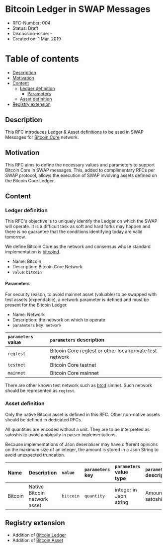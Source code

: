 # Bitcoin Ledger in SWAP Messages

- RFC-Number: 004
- Status: Draft
- Discussion-issue: -
- Created on: 1 Mar. 2019

# Table of contents

<!-- toc -->

- [Description](#description)
- [Motivation](#motivation)
- [Content](#content)
  - [Ledger definition](#ledger-definition)
    - [Parameters](#parameters)
  - [Asset definition](#asset-definition)
- [Registry extension](#registry-extension)

<!-- tocstop -->

## Description

This RFC introduces Ledger & Asset definitions to be used in SWAP Messages for [Bitcoin Core](https://github.com/bitcoin/bitcoin/) network.

## Motivation

This RFC aims to define the necessary values and parameters to support Bitcoin Core in SWAP messages.
This, added to complimentary RFCs per SWAP protocol, allows the execution of SWAP involving assets defined on the Bitcoin Core Ledger.

## Content

### Ledger definition

This RFC's objective is to uniquely identify the Ledger on which the SWAP will operate.
It is a difficult task as soft and hard forks may happen and there is no guarantee that the conditions identifying today are valid tomorrow.

We define Bitcoin Core as the network and consensus whose standard implementation is [bitcoind](https://github.com/bitcoin/bitcoin/).

- Name: Bitcoin
- Description: Bitcoin Core Network
- `value`: `bitcoin`

#### Parameters

For security reason, to avoid mainnet asset (valuable) to be swapped with test assets (expendable), a network parameter is defined and must be present for the Bitcoin Ledger.

- Name: Network
- Description: the network on which to operate
- `parameters` key: `network` 

| `parameters` value |`parameters` description                                             |
|:---                |:---                                                                 |
| `regtest`          | Bitcoin Core regtest or other local/private test network            |
| `testnet`          | Bitcoin Core testnet                                                |
| `mainnet`          | Bitcoin Core mainnet                                                |

There are other known test network such as [btcd](https://github.com/btcsuite/btcd) simnet.
Such network should be represented as `regtest`.

### Asset definition

Only the native Bitcoin asset is defined in this RFC.
Other non-native assets should be defined in dedicated RFCs.

All quantities are encoded without a unit.
They are to be interpreted as satoshis to avoid ambiguity in parser implementations.

Because implementations of Json deserialiser may have different opinions on the maximum size of an integer, the amount is stored in a Json String to avoid unexpected truncation.

| Name           | Description                   | `value`   | `parameters` key | `parameters` value type | `parameters` description |
|:---            |:----                          |:---       |:---              |:---                     |:---                      |
| Bitcoin        | Native Bitcoin network asset  | `bitcoin` | `quantity`       | integer in Json string  | Amount in satoshi        |

## Registry extension

- Addition of [Bitcoin Ledger](./registry.md#ledgers)
- Addition of [Bitcoin Asset](./registry.md#assets)
